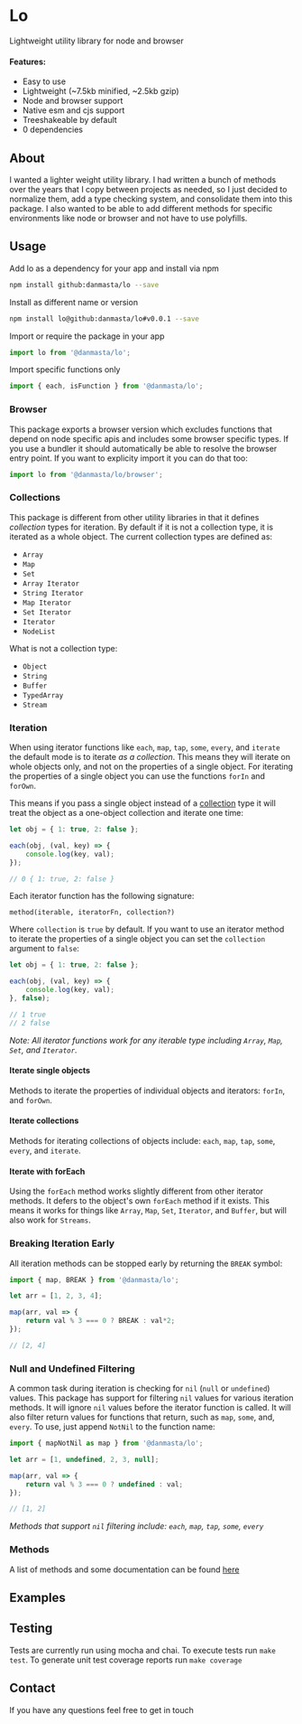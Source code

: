 # Lo
Lightweight utility library for node and browser

#### Features:
* Easy to use
* Lightweight (~7.5kb minified, ~2.5kb gzip)
* Node and browser support
* Native esm and cjs support
* Treeshakeable by default
* 0 dependencies

## About
I wanted a lighter weight utility library. I had written a bunch of methods over the years that I copy between projects as needed, so I just decided to normalize them, add a type checking system, and consolidate them into this package. I also wanted to be able to add different methods for specific environments like node or browser and not have to use polyfills.

## Usage
Add lo as a dependency for your app and install via npm
```bash
npm install github:danmasta/lo --save
```
Install as different name or version
```bash
npm install lo@github:danmasta/lo#v0.0.1 --save
```
Import or require the package in your app
```js
import lo from '@danmasta/lo';
```
Import specific functions only
```js
import { each, isFunction } from '@danmasta/lo';
```

### Browser
This package exports a browser version which excludes functions that depend on node specific apis and includes some browser specific types. If you use a bundler it should automatically be able to resolve the browser entry point. If you want to explicity import it you can do that too:
```js
import lo from '@danmasta/lo/browser';
```

### Collections
This package is different from other utility libraries in that it defines *collection* types for iteration. By default if it is not a collection type, it is iterated as a whole object. The current collection types are defined as:
* `Array`
* `Map`
* `Set`
* `Array Iterator`
* `String Iterator`
* `Map Iterator`
* `Set Iterator`
* `Iterator`
* `NodeList`

What is not a collection type:
* `Object`
* `String`
* `Buffer`
* `TypedArray`
* `Stream`

### Iteration
When using iterator functions like `each`, `map`, `tap`, `some`, `every`, and `iterate` the default mode is to iterate *as a collection*. This means they will iterate on whole objects only, and not on the properties of a single object. For iterating the properties of a single object you can use the functions `forIn` and `forOwn`.

This means if you pass a single object instead of a [collection](#collections) type it will treat the object as a one-object collection and iterate one time:
```js
let obj = { 1: true, 2: false };

each(obj, (val, key) => {
    console.log(key, val);
});

// 0 { 1: true, 2: false }
```
Each iterator function has the following signature:
```
method(iterable, iteratorFn, collection?)
```
Where `collection` is `true` by default. If you want to use an iterator method to iterate the properties of a single object you can set the `collection` argument to `false`:
```js
let obj = { 1: true, 2: false };

each(obj, (val, key) => {
    console.log(key, val);
}, false);

// 1 true
// 2 false
```
*Note: All iterator functions work for any iterable type including `Array`, `Map`, `Set`, and `Iterator`.*

#### Iterate single objects
Methods to iterate the properties of individual objects and iterators: `forIn`, and `forOwn`.

#### Iterate collections
Methods for iterating collections of objects include: `each`, `map`, `tap`, `some`, `every`, and `iterate`.

#### Iterate with forEach
Using the `forEach` method works slightly different from other iterator methods. It defers to the object's own `forEach` method if it exists. This means it works for things like `Array`, `Map`, `Set`, `Iterator`, and `Buffer`, but will also work for `Streams`.

### Breaking Iteration Early
All iteration methods can be stopped early by returning the `BREAK` symbol:
```js
import { map, BREAK } from '@danmasta/lo';

let arr = [1, 2, 3, 4];

map(arr, val => {
    return val % 3 === 0 ? BREAK : val*2;
});

// [2, 4]
```

### Null and Undefined Filtering
A common task during iteration is checking for `nil` (`null` or `undefined`) values. This package has support for filtering `nil` values for various iteration methods. It will ignore `nil` values before the iterator function is called. It will also filter return values for functions that return, such as `map`, `some`, and, `every`. To use, just append `NotNil` to the function name:
```js
import { mapNotNil as map } from '@danmasta/lo';

let arr = [1, undefined, 2, 3, null];

map(arr, val => {
    return val % 3 === 0 ? undefined : val;
});

// [1, 2]
```
*Methods that support `nil` filtering include: `each`, `map`, `tap`, `some`, `every`*

### Methods
A list of methods and some documentation can be found [here](docs/methods.md)

## Examples

## Testing
Tests are currently run using mocha and chai. To execute tests run `make test`. To generate unit test coverage reports run `make coverage`

## Contact
If you have any questions feel free to get in touch
